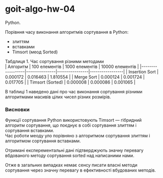 # goit-algo-hw-04
Python.

Порівння часу виконання алгоритмів сортування в Python:
- злиттям
- вставками
- Timsort (меод Sorted)  

Табдлиця 1. Час сортування різними методами  
| Алгоритм         | 100 елементів | 1000 елементів | 10000 елементів |
|------------------|---------------|----------------|-----------------|
| Insertion Sort   |      0.000172 |       0.016463 |        1.810554 |
| Merge Sort       |      0.000124 |       0.001724 |        0.017705 |
| Timsort (Sorted) |      0.000008 |       0.000086 |        0.001065 |



В таблиці 1 наведено дані  про час виконання сортування різними алгоритмами масивів цілих чисел різних розмірів.

### Висновки
Функції сортування Python використовують Timsort — гібридний алгоритм сортування, що поєднує в собі сортування злиттям і сортування вставками.  
Час роботи меоду уло порівняно з алгоритмом сортування злиттям і алгоритмом сортування вставками.  

Отримані експерементальні дані підтверджують значну перевагу вбдованого методу сортування sorted над написаними нами.  

Отже в загальних випадках немає сенсу писати власні методи сортування через значну перевагу в ефективності вбудованих методів.